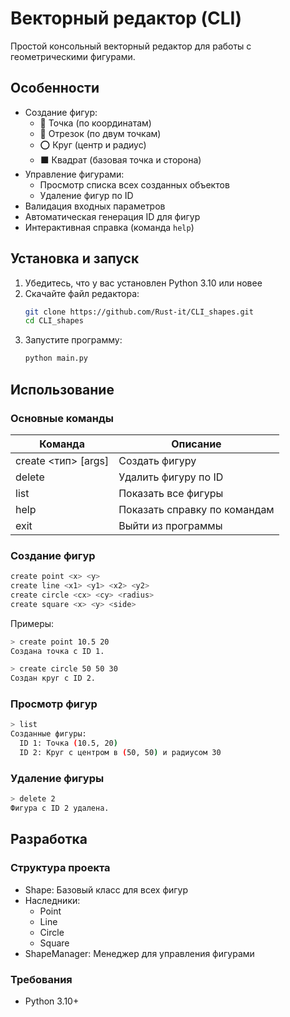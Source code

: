 # Векторный редактор (CLI)

Простой консольный векторный редактор для работы с геометрическими фигурами.

## Особенности

- Создание фигур:
  - 📍 Точка (по координатам)
  - 📏 Отрезок (по двум точкам)
  - ⭕ Круг (центр и радиус)
  - ⬛ Квадрат (базовая точка и сторона)
- Управление фигурами:
  - Просмотр списка всех созданных объектов
  - Удаление фигур по ID
- Валидация входных параметров
- Автоматическая генерация ID для фигур
- Интерактивная справка (команда `help`)

## Установка и запуск

1. Убедитесь, что у вас установлен Python 3.10 или новее
2. Скачайте файл редактора:
   ```bash
   git clone https://github.com/Rust-it/CLI_shapes.git
   cd CLI_shapes
   ```
3. Запустите программу:
   ```bash
   python main.py
   ```

## Использование

### Основные команды

|Команда|Описание|
|-|-|
|create <тип> [args]|Создать фигуру|
|delete <id>|Удалить фигуру по ID|
|list|Показать все фигуры|
|help|Показать справку по командам|
|exit|Выйти из программы|

### Создание фигур

```bash
create point <x> <y>
create line <x1> <y1> <x2> <y2>
create circle <cx> <cy> <radius>
create square <x> <y> <side>
```

Примеры:
```bash
> create point 10.5 20
Создана точка с ID 1.

> create circle 50 50 30
Создан круг с ID 2.
```

### Просмотр фигур

```bash
> list
Созданные фигуры:
  ID 1: Точка (10.5, 20)
  ID 2: Круг с центром в (50, 50) и радиусом 30
```

### Удаление фигуры

```bash
> delete 2
Фигура с ID 2 удалена.
```

## Разработка

### Структура проекта

* Shape: Базовый класс для всех фигур
* Наследники:
   * Point
   * Line
   * Circle
   * Square
* ShapeManager: Менеджер для управления фигурами

### Требования

* Python 3.10+
